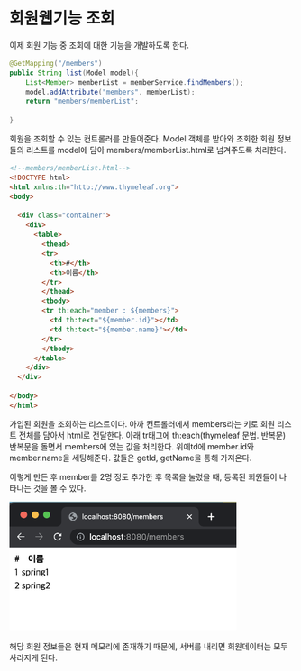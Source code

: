 # 회원웹기능 조회

이제 회원 기능 중 조회에 대한 기능을 개발하도록 한다.

```java
@GetMapping("/members")
public String list(Model model){
    List<Member> memberList = memberService.findMembers();
    model.addAttribute("members", memberList);
    return "members/memberList";

}
```
회원을 조회할 수 있는 컨트롤러를 만들어준다. Model 객체를 받아와 조회한 회원 정보들의 리스트를 model에 담아
members/memberList.html로 넘겨주도록 처리한다.
```html
<!--members/memberList.html-->
<!DOCTYPE html>
<html xmlns:th="http://www.thymeleaf.org">
<body>

  <div class="container">
    <div>
      <table>
        <thead>
        <tr>
          <th>#</th>
          <th>이름</th>
        </tr>
        </thead>
        <tbody>
        <tr th:each="member : ${members}">
          <td th:text="${member.id}"></td>
          <td th:text="${member.name}"></td>
        </tr>
        </tbody>
      </table>
    </div>
  </div>

</body>
</html>
```
가입된 회원을 조회하는 리스트이다. 아까 컨트롤러에서 members라는 키로 회원 리스트 전체를 담아서 html로 전달한다.
아래 tr태그에 th:each(thymeleaf 문법. 반복문) 반복문을 돌면서 members에 있는 값을 처리한다.
위에td에 member.id와 member.name을 세팅해준다. 값들은 getId, getName을 통해 가져온다.

이렇게 만든 후 member를 2명 정도 추가한 후 목록을 눌렀을 때, 등록된 회원들이 나타나는 것을 볼 수 있다.

<img src="images/memberList.png" width="80%" height="80%"/>

해당 회원 정보들은 현재 메모리에 존재하기 때문에, 서버를 내리면 회원데이터는 모두 사라지게 된다.